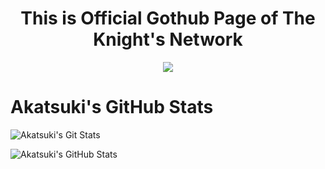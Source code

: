 <h1 align="center"><B>This is Official Gothub Page of The Knight's Network</B></H1>
<p align="center">
<img src="https://readme-typing-svg.herokuapp.com?color=1C71FA&width=420&lines=We+are+Developers+From+India%F0%9F%97%BF;Working+For+Akatsuki+Division%F0%9F%91%80;Akatsuki+is++tech+division+of+knights+network%E2%9C%8C%EF%B8%8F">
</p>

# Akatsuki's GitHub Stats

![Akatsuki's Git Stats](https://github-readme-stats.vercel.app/api?username=borusara&include_all_commits=true&count_private=true&theme=tokyonight)

![Akatsuki's GitHub Stats](https://github-readme-streak-stats.herokuapp.com?user=borusara&theme=tokyonight)
